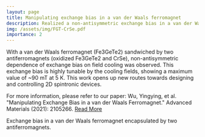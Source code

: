 ```yaml
---
layout: page
title: Manipulating exchange bias in a van der Waals ferromagnet
description: Realized a non-antisymmetric exchange bias in a van der Waals ferromagnet encapsulated by two antiferromagnets
img: /assets/img/FGT-CrSe.pdf
importance: 2
---
```


With a van der Waals ferromagnet (Fe3GeTe2) sandwiched by two antiferromagnets (oxidized Fe3GeTe2 and CrSe), non-antisymmetric dependence of exchange bias on field cooling was observed. This exchange bias is highly tunable by the cooling fields, showing a maximum value of ~90 mT at 5 K. This work opens up new routes towards designing and controlling 2D spintronic devices.

For more information, please refer to our paper: Wu, Yingying, et al. "Manipulating Exchange Bias in a van der Waals Ferromagnet." Advanced Materials (2021): 2105266. [Read More](https://onlinelibrary.wiley.com/doi/abs/10.1002/adma.202105266)

 
<div class="row">
    <div class="col-sm mt-3 mt-md-0">
        <img class="img-fluid rounded z-depth-1" src="{{ '/assets/img/oscillation.jpg' | relative_url }}" alt="" title="example image"/>
    </div>
</div>
<div class="caption">
    Exchange bias in a van der Waals ferromagnet encapsulated by two antiferromagnets.
</div>

